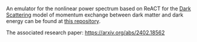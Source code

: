 An emulator for the nonlinear power spectrum based on ReACT for the [Dark Scattering](https://arxiv.org/abs/1412.1080) model of momentum exchange between dark matter and dark energy can be found at [this repository](https://github.com/karimpsi22/DS-emulators.git).

The associated research paper: https://arxiv.org/abs/2402.18562 